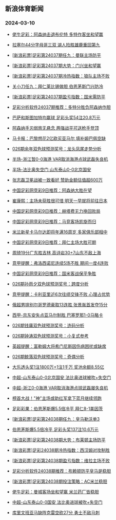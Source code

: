 ## 新浪体育新闻 
### 2024-03-10

+ [佬牛足彩：阿森纳击退布伦特 多特作客坐和望赢](https://sports.sina.com.cn/l/2024-03-09/doc-inamsqhy6495945.shtml)

+ [拉塞尔44分字母哥三双 湖人险胜雄鹿重回第九](https://sports.sina.com.cn/basketball/nba/2024-03-09/doc-inamsywr8007410.shtml)

+ [[新浪彩票]足彩第24037期任九：曼联主场防平](https://sports.sina.com.cn/l/2024-03-09/doc-inamrtcf8692750.shtml)

+ [[新浪彩票]足彩第24037期大势：门兴坐和望赢](https://sports.sina.com.cn/l/2024-03-09/doc-inamrtca7633698.shtml)

+ [[新浪彩票]足彩第24037期冷热指数：狼队主场不败](https://sports.sina.com.cn/l/2024-03-09/doc-inamrnvh2017223.shtml)

+ [关小刀任九：拜仁莱比锡做胆 伯恩茅斯门兴防冷](https://sports.sina.com.cn/l/2024-03-09/doc-inamtfet3933628.shtml)

+ [[新浪彩票]足彩第24037期盈亏指数：国米需防平](https://sports.sina.com.cn/l/2024-03-09/doc-inamrtck6961159.shtml)

+ [足彩分析软件24037期推荐：多特分胜负阿森纳作胆](https://sports.sina.com.cn/l/2024-03-09/doc-inamsqhv8225477.shtml)

+ [巴萨和斯图加特均赢球 足彩头奖54注20.8万元](https://sports.sina.com.cn/l/2024-03-09/doc-inamsqhu1445059.shtml)

+ [阿森纳手刃弱旅无悬念 两强战平可送枪手登顶](https://sports.sina.com.cn/l/2024-03-09/doc-inamqrrq8088149.shtml)

+ [马卡报：巴黎想花2亿欧买亚马尔 填补姆巴佩空缺](https://sports.sina.com.cn/g/laliga/2024-03-09/doc-inamtrun5946834.shtml)

+ [026期余年双色球预测奖号：龙头凤尾走势分析](https://sports.sina.com.cn/l/2024-03-09/doc-inamqvxq2254611.shtml)

+ [半场-浙江暂0-0海港 VAR取消海港点球武磊失良机](https://sports.sina.com.cn/china/j/2024-03-09/doc-inamtwaf7550624.shtml)

+ [半场-法比奥失空门 山东泰山0-0北京国安](https://sports.sina.com.cn/china/j/2024-03-09/doc-inamtwae0773422.shtml)

+ [张志磊卫冕战被一致看好 赞助金额估值超600万](https://sports.sina.com.cn/others/boxing/2024-03-09/doc-inamrtce1915534.shtml)

+ [中国足彩网竞彩9日推荐：阿森纳大胜在望](https://sports.sina.com.cn/l/2024-03-09/doc-inamtfep7890846.shtml)

+ [崔康熙：主场未获胜很可惜 明天一早就将前往日本](https://sports.sina.com.cn/china/j/2024-03-09/doc-inamtwae0781012.shtml)

+ [中国足彩网竞彩9日推荐：赫塔费无力挽回败局](https://sports.sina.com.cn/l/2024-03-09/doc-inamtfen1113996.shtml)

+ [中国足彩网竞彩9日推荐：马竞客场凯旋而归](https://sports.sina.com.cn/l/2024-03-09/doc-inamtfep7890643.shtml)

+ [米兰新星卡马尔达即将年满16周岁 多家俱乐部相中](https://sports.sina.com.cn/g/seriea/2024-03-09/doc-inamtruh0901756.shtml)

+ [中国足彩网竞彩9日推荐：拜仁主场大胜可期](https://sports.sina.com.cn/l/2024-03-09/doc-inamtfep7890370.shtml)

+ [周琦19分广东胜吉林 高诗岩30+7山东不敌上海](https://sports.sina.com.cn/basketball/cba/2024-03-09/doc-inamtwae0778242.shtml)

+ [意甲提醒：弗洛西诺尼连续5场不胜 期间一度4连败](https://sports.sina.com.cn/l/2024-03-09/doc-inamsywv4045004.shtml)

+ [中国足彩网竞彩9日推荐：国米客战保平争胜](https://sports.sina.com.cn/l/2024-03-09/doc-inamtfen1114427.shtml)

+ [026期孙雨夕双色球预测奖号：跨度分析](https://sports.sina.com.cn/l/2024-03-09/doc-inamqvxr9029809.shtml)

+ [意甲提醒：卡利亚里近6次往绩交锋不败 心理占优势](https://sports.sina.com.cn/l/2024-03-09/doc-inamsywv4044603.shtml)

+ [俄超男排别尔哥罗德豪取13连胜 张景胤首发夺15分](https://sports.sina.com.cn/others/volleyball/2024-03-09/doc-inamsiyw1566493.shtml)

+ [西甲-京东安失点亚马尔制胜 巴塞罗那1-0马略卡](https://sports.sina.com.cn/g/laliga/2024-03-09/doc-inamtfes6166594.shtml)

+ [026期钱庸双色球预测奖号：连码分析](https://sports.sina.com.cn/l/2024-03-09/doc-inamqvxq2253712.shtml)

+ [026期钟涛双色球预测奖号：小复式参考](https://sports.sina.com.cn/l/2024-03-09/doc-inamqvxn7992431.shtml)

+ [英超提醒：富勒姆大将希门尼斯因伤病困扰或缺席](https://sports.sina.com.cn/l/2024-03-09/doc-inamsywu6262915.shtml)

+ [026期鲸落双色球预测奖号：奇偶分析](https://sports.sina.com.cn/l/2024-03-09/doc-inamqvxu7320794.shtml)

+ [大乐透头奖1注1800万+1注1千万 奖池余额8.55亿](https://sports.sina.com.cn/l/2024-03-09/doc-inamtwak5829020.shtml)

+ [中超-山东泰山0-0北京国安 法比奥进球被吹+失空门](https://sports.sina.com.cn/china/j/2024-03-09/doc-inamtwam3606701.shtml)

+ [中超-浙江0-0海港 VAR取消海港点球武磊屡失良机](https://sports.sina.com.cn/china/j/2024-03-09/doc-inamtwae0778098.shtml)

+ [榜首大战！"神"主场或助红军拿下蓝月继续领跑](https://sports.sina.com.cn/l/2024-03-10/doc-inamqvxq2267276.shtml)

+ [足彩彩果：伯恩茅斯爆5.5倍冷平 拜仁8-1美因茨](https://sports.sina.com.cn/l/2024-03-10/doc-inamutfz3131021.shtml)

+ [[新浪彩票]足彩第24038期任九：皇马勒沃单3](https://sports.sina.com.cn/l/2024-03-10/doc-inamutfu0311018.shtml)

+ [伯恩茅斯爆5.5倍冷平 足彩头奖137注10.6万元](https://sports.sina.com.cn/l/2024-03-10/doc-inamutfz3131021.shtml)

+ [[新浪彩票]足彩第24038期大势：布莱顿主场防平](https://sports.sina.com.cn/l/2024-03-10/doc-inamutfu0310767.shtml)

+ [[新浪彩票]足彩24038期冷热指数：西汉姆对攻制胜](https://sports.sina.com.cn/l/2024-03-10/doc-inamutfy5351264.shtml)

+ [[新浪彩票]足彩第24038期盈亏指数：维拉主场不败](https://sports.sina.com.cn/l/2024-03-10/doc-inamutfu0311633.shtml)

+ [足彩分析软件24038期推荐：布赖顿防平皇马是稳胆](https://sports.sina.com.cn/l/2024-03-10/doc-inamutfu0312048.shtml)

+ [[新浪彩票]足彩第24038期投注策略：AC米兰稳胆](https://sports.sina.com.cn/l/2024-03-10/doc-inamutfu0311351.shtml)

+ [佬牛足彩：曼城客场坐和望赢 米兰药厂皆稳胆](https://sports.sina.com.cn/l/2024-03-10/doc-inamvcvu5131454.shtml)

+ [中超-山东泰山0-0国安 法比奥进球被吹+失空门](https://sports.sina.com.cn/china/j/2024-03-09/doc-inamtwam3606701.shtml)

+ [库里文班亚马缺阵克雷空砍27分 勇士不敌马刺](https://sports.sina.com.cn/basketball/nba/2024-03-10/doc-inamvcvv2917058.shtml)

